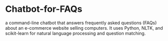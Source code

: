 # Chatbot-for-FAQs
a command-line chatbot that answers frequently asked questions (FAQs) about an e-commerce website selling computers. It uses Python, NLTK, and scikit-learn for natural language processing and question matching.
